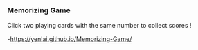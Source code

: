 ### Memorizing Game
Click two playing cards with the same number to collect scores ! 

-https://yenlai.github.io/Memorizing-Game/
